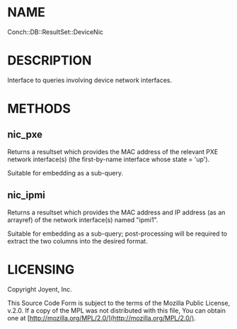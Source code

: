 # NAME

Conch::DB::ResultSet::DeviceNic

# DESCRIPTION

Interface to queries involving device network interfaces.

# METHODS

## nic\_pxe

Returns a resultset which provides the MAC address of the relevant PXE network interface(s)
(the first-by-name interface whose state = 'up').

Suitable for embedding as a sub-query.

## nic\_ipmi

Returns a resultset which provides the MAC address and IP address (as an arrayref) of the
network interface(s) named "ipmi1".

Suitable for embedding as a sub-query; post-processing will be required to extract the two
columns into the desired format.

# LICENSING

Copyright Joyent, Inc.

This Source Code Form is subject to the terms of the Mozilla Public License,
v.2.0. If a copy of the MPL was not distributed with this file, You can obtain
one at [http://mozilla.org/MPL/2.0/](http://mozilla.org/MPL/2.0/).
